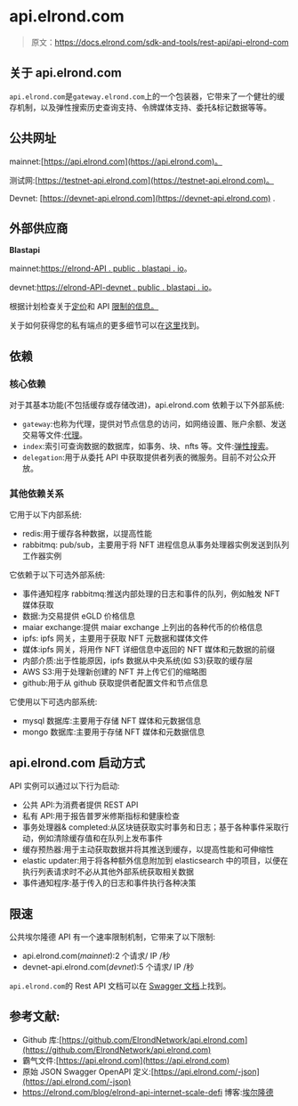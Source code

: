 # api.elrond.com

> 原文：<https://docs.elrond.com/sdk-and-tools/rest-api/api-elrond-com>

 ## 关于 api.elrond.com

`api.elrond.com`是`gateway.elrond.com`上的一个包装器，它带来了一个健壮的缓存机制，以及弹性搜索历史查询支持、令牌媒体支持、委托&标记数据等等。

## 公共网址

mainnet:[https://api.elrond.com](https://api.elrond.com)。

测试网:[https://testnet-api.elrond.com](https://testnet-api.elrond.com)。

Devnet: [https://devnet-api.elrond.com](https://devnet-api.elrond.com) .

## 外部供应商

**Blastapi**

mainnet:[https://elrond-API . public . blastapi . io](https://elrond-api.public.blastapi.io)。

devnet:[https://elrond-API-devnet . public . blastapi . io](https://elrond-api-devnet.public.blastapi.io)。

根据计划检查关于[定价](https://blastapi.io/pricing)和 API [限制的信息。](https://docs.blastapi.io/blast-documentation/apis-documentation/elrond)

关于如何获得您的私有端点的更多细节可以在[这里](https://docs.blastapi.io/blast-documentation/tutorials-and-guides/using-blast-to-get-a-blockchain-endpoint-1)找到。

## 依赖

### 核心依赖

对于其基本功能(不包括缓存或存储改进)，api.elrond.com 依赖于以下外部系统:

*   `gateway`:也称为代理，提供对节点信息的访问，如网络设置、账户余额、发送交易等文件:[代理](/sdk-and-tools/proxy)。
*   `index`:索引可查询数据的数据库，如事务、块、nfts 等。文件:[弹性搜索](/sdk-and-tools/elastic-search)。
*   `delegation`:用于从委托 API 中获取提供者列表的微服务。目前不对公众开放。

### 其他依赖关系

它用于以下内部系统:

*   redis:用于缓存各种数据，以提高性能
*   rabbitmq: pub/sub，主要用于将 NFT 进程信息从事务处理器实例发送到队列工作器实例

它依赖于以下可选外部系统:

*   事件通知程序 rabbitmq:推送内部处理的日志和事件的队列，例如触发 NFT 媒体获取
*   数据:为交易提供 eGLD 价格信息
*   maiar exchange:提供 maiar exchange 上列出的各种代币的价格信息
*   ipfs: ipfs 网关，主要用于获取 NFT 元数据和媒体文件
*   媒体:ipfs 网关，将用作 NFT 详细信息中返回的 NFT 媒体和元数据的前缀
*   内部介质:出于性能原因，ipfs 数据从中央系统(如 S3)获取的缓存层
*   AWS S3:用于处理新创建的 NFT 并上传它们的缩略图
*   github:用于从 github 获取提供者配置文件和节点信息

它使用以下可选内部系统:

*   mysql 数据库:主要用于存储 NFT 媒体和元数据信息
*   mongo 数据库:主要用于存储 NFT 媒体和元数据信息

## api.elrond.com 启动方式

API 实例可以通过以下行为启动:

*   公共 API:为消费者提供 REST API
*   私有 API:用于报告普罗米修斯指标和健康检查
*   事务处理器& completed:从区块链获取实时事务和日志；基于各种事件采取行动，例如清除缓存值和在队列上发布事件
*   缓存预热器:用于主动获取数据并将其推送到缓存，以提高性能和可伸缩性
*   elastic updater:用于将各种额外信息附加到 elasticsearch 中的项目，以便在执行列表请求时不必从其他外部系统获取相关数据
*   事件通知程序:基于传入的日志和事件执行各种决策

## 限速

公共埃尔隆德 API 有一个速率限制机制，它带来了以下限制:

*   api.elrond.com(*mainnet*):2 个请求/ IP /秒
*   devnet-api.elrond.com(*devnet*):5 个请求/ IP /秒

`api.elrond.com`的 Rest API 文档可以在 [Swagger 文档](https://api.elrond.com)上找到。

## 参考文献:

*   Github 库:[https://github.com/ElrondNetwork/api.elrond.com](https://github.com/ElrondNetwork/api.elrond.com)
*   霸气文件:[https://api.elrond.com](https://api.elrond.com)
*   原始 JSON Swagger OpenAPI 定义:[https://api.elrond.com/-json](https://api.elrond.com/-json)
*   https://elrond.com/blog/elrond-api-internet-scale-defi 博客:[埃尔隆德](https://elrond.com/blog/elrond-api-internet-scale-defi)